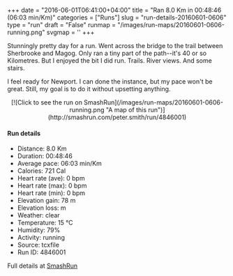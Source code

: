 +++
date = "2016-06-01T06:41:00+04:00"
title = "Ran 8.0 Km in 00:48:46 (06:03 min/Km)"
categories = ["Runs"]
slug = "run-details-20160601-0606"
type = "run"
draft = "False"
runmap = "/images/run-maps/20160601-0606-running.png"
svgmap = '<polyline points="94 26, 76 26, 75 57, 77 75, 75 74, 72 74, 71 71, 68 71, 62 68, 49 60, 38 60, 25 62, 18 62, 13 62, 4 61, 3 59, 2 60, 0 61, 10 62, 13 64, 17 63, 28 63, 36 60, 48 61, 52 62, 57 65, 60 68, 67 71, 71 71, 72 74, 77 75, 76 50, 77 26, 79 25, 99 26, 100 24">'
+++

Stunningly pretty day for a run. Went across the bridge to the trail between Sherbrooke and Magog. Only ran a tiny part of the path--it's 40 or so Kilometres. But I enjoyed the bit I did run. Trails. River views.  And some stairs.  

I feel ready for Newport. I can done the instance, but my pace won't be great. Still, my goal is to do it without upsetting anything. 


<!--more-->

<center>
[![Click to see the run on SmashRun](/images/run-maps/20160601-0606-running.png "A map of this run")](http://smashrun.com/peter.smith/run/4846001)
</center>

#### Run details

* Distance: 8.0 Km
* Duration: 00:48:46
* Average pace: 06:03 min/Km
* Calories: 721 Cal
* Heart rate (ave): 0 bpm
* Heart rate (max): 0 bpm
* Heart rate (min): 0 bpm
* Elevation gain: 78 m
* Elevation loss:  m
* Weather: clear
* Temperature: 15 &deg;C
* Humidity: 79%
* Activity: running
* Source: tcxfile
* Run ID: 4846001

Full details at [SmashRun](http://smashrun.com/peter.smith/run/4846001)